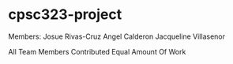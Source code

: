 # cpsc323-project
Members:
Josue Rivas-Cruz
Angel Calderon
Jacqueline Villasenor

All Team Members Contributed Equal Amount Of Work
